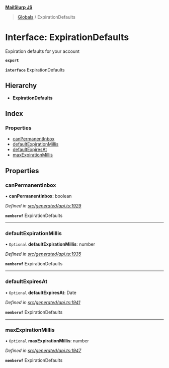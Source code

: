 **[MailSlurp JS](../README.md)**

> [Globals](../README.md) / ExpirationDefaults

# Interface: ExpirationDefaults

Expiration defaults for your account

**`export`** 

**`interface`** ExpirationDefaults

## Hierarchy

* **ExpirationDefaults**

## Index

### Properties

* [canPermanentInbox](expirationdefaults.md#canpermanentinbox)
* [defaultExpirationMillis](expirationdefaults.md#defaultexpirationmillis)
* [defaultExpiresAt](expirationdefaults.md#defaultexpiresat)
* [maxExpirationMillis](expirationdefaults.md#maxexpirationmillis)

## Properties

### canPermanentInbox

•  **canPermanentInbox**: boolean

*Defined in [src/generated/api.ts:1929](https://github.com/mailslurp/mailslurp-client/blob/24bff2e/src/generated/api.ts#L1929)*

**`memberof`** ExpirationDefaults

___

### defaultExpirationMillis

• `Optional` **defaultExpirationMillis**: number

*Defined in [src/generated/api.ts:1935](https://github.com/mailslurp/mailslurp-client/blob/24bff2e/src/generated/api.ts#L1935)*

**`memberof`** ExpirationDefaults

___

### defaultExpiresAt

• `Optional` **defaultExpiresAt**: Date

*Defined in [src/generated/api.ts:1941](https://github.com/mailslurp/mailslurp-client/blob/24bff2e/src/generated/api.ts#L1941)*

**`memberof`** ExpirationDefaults

___

### maxExpirationMillis

• `Optional` **maxExpirationMillis**: number

*Defined in [src/generated/api.ts:1947](https://github.com/mailslurp/mailslurp-client/blob/24bff2e/src/generated/api.ts#L1947)*

**`memberof`** ExpirationDefaults
